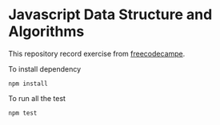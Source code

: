 # Javascript Data Structure and Algorithms

This repository record exercise from [freecodecampe](https://www.freecodecamp.org/learn/).

To install dependency
```
npm install
```

To run all the test
```
npm test
```
